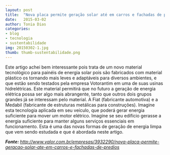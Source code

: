 ```yaml
---
layout: post
title:  "Nova placa permite geração solar até em carros e fachadas de prédios."
date:   2015-03-02 
author: Tonia Dias
categories: 
- blog
- tecnologia
- sustentabilidade
img: 20150302-1.jpg
thumb: thumb-sustentabilidade.png
---
```


Este artigo achei bem interessante pois trata de um novo material tecnológico para painéis de energia solar pois são fabricados com material plástico os tornando mais leves e adaptáveis para diversos ambientes, e que estão sendo testados pela empresa Votorantim em uma de suas usinas hidrelétricas. <!--more--> 
Este material permitirá que no futuro a geração de energia elétrica possa ser algo mais abrangente, tanto que outros dois grupos grandes já se interessam pelo material. A Fiat (fabricante automotiva) e a Medabil (fabricante de estruturas metálicas para construções). Imagine esta tecnologia aplicada em seu veículo, que poderá gerar energia suficiente para mover um motor elétrico. Imagine se seu edifício gerasse a energia suficiente para manter alguns serviços essenciais em funcionamento.  Esta é uma das novas formas de geração de energia limpa que vem sendo estudada e que é abordada neste artigo.

<i><b>Fonte: </b><a href="http://www.valor.com.br/empresas/3932290/nova-placa-permite-geracao-solar-ate-em-carros-e-fachadas-de-predios">http://www.valor.com.br/empresas/3932290/nova-placa-permite-geracao-solar-ate-em-carros-e-fachadas-de-predios</a></i>